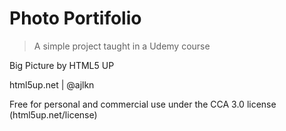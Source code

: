 # Photo Portifolio

> A simple project taught in a Udemy course

Big Picture by HTML5 UP

html5up.net | @ajlkn

Free for personal and commercial use under the CCA 3.0 license (html5up.net/license)

